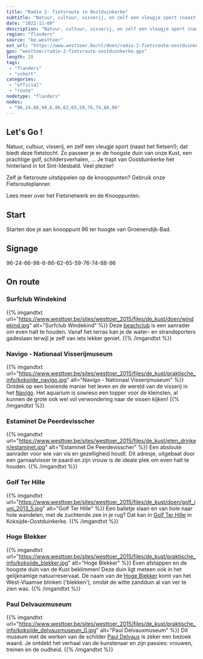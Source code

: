 ```yaml
---
title: "Radio 2- fietsroute in Oostduinkerke"
subtitle: "Natuur, cultuur, visserij, en zelf een vleugje sport (naast het fietsen!); dat biedt deze fietstocht"
date: "2022-11-09"
description: "Natuur, cultuur, visserij, en zelf een vleugje sport (naast het fietsen!); dat biedt deze fietstocht"
region: "flanders"
source: "be.westtoer"
ext_url: "https://www.westtoer.be/nl/doen/radio-2-fietsroute-oostduinkerke"
gpx: "westtoer/radio-2-fietsroute-oostduinkerke.gpx"
length: 28
tags:
 - "flanders"
 - "vshort"
categories:
 - "official"
 - "route"
nodetype: "flanders"
nodes:
 - "96,24,66,98,6,86,62,65,59,76,74,88,96"
---
```


## Let's Go ! 

Natuur, cultuur, visserij, en zelf een vleugje sport (naast het fietsen!); dat biedt deze fietstocht. Zo passeer je er de hoogste duin van onze Kust, een prachtige golf, schildersverhalen, ... Je trapt van Oostduinkerke het hinterland in tot Sint-Idesbald. Veel plezier!

Zelf je fietsroute uitstippelen op de knooppunten? Gebruik onze Fietsrouteplanner.

Lees meer over het Fietsnetwerk en de Knooppunten.

## Start

Starten doe je aan knooppunt 96 ter hoogte van Groenendijk-Bad.

## Signage

96-24-66-98-6-86-62-65-59-76-74-88-96

## On route

### Surfclub Windekind

{{% imgandtxt url="https://www.westtoer.be/sites/westtoer_2015/files/de_kust/doen/windekind.jpg" alt="Surfclub Windekind" %}}
Deze [beachclub](/nl/doen/surfclub-windekind-vzw) is een aanrader om even halt te houden. Vanaf het terras kan je de water- en strandsporters gadeslaan terwijl je zelf van iets lekker geniet.
{{% /imgandtxt %}}

### Navigo - Nationaal Visserijmuseum

{{% imgandtxt url="https://www.westtoer.be/sites/westtoer_2015/files/de_kust/praktische_info/koksijde_navigo.jpg" alt="Navigo - Nationaal Visserijmuseum" %}}
Ontdek op een boeiende manier het leven en de wereld van de visserij in het [Navigo](/nl/doen/navigo-nationaal-visserijmuseum). Het aquarium is sowieso een topper voor de kleinsten, al kunnen de grote ook wel vol verwondering naar de vissen kijken!
{{% /imgandtxt %}}

### Estaminet De Peerdevisscher

{{% imgandtxt url="https://www.westtoer.be/sites/westtoer_2015/files/de_kust/eten_drinken/estaminet.jpg" alt="Estaminet De Peerdevisscher" %}}
Een absloute aanrader voor wie van vis en gezelligheid houdt. Dit adresje, uitgebaat door een garnaalvisser te paard en zijn vrouw is de ideale plek om even halt te houden.
{{% /imgandtxt %}}

### Golf Ter Hille

{{% imgandtxt url="https://www.westtoer.be/sites/westtoer_2015/files/de_kust/doen/golf_juni_2013_5.jpg" alt="Golf Ter Hille" %}}
Een balletje slaan en van hole naar hole wandelen, met de zuchtende zee in je rug? Dat kan in [Golf Ter Hille](/nl/doen/koksijde-golf-ter-hille) in Koksijde-Oostduinkerke.
{{% /imgandtxt %}}

### Hoge Blekker

{{% imgandtxt url="https://www.westtoer.be/sites/westtoer_2015/files/de_kust/praktische_info/koksijde_blekker.jpg" alt="Hoge Blekker" %}}
Even afstappen en de hoogste duin van de Kust beklimmen! Deze duin ligt meteen ook in het gelijknamige natuurreservaat. De naam van de [Hoge Blekker](/nl/doen/duin-de-hoge-blekker) komt van het West-Vlaamse blinken ('blekken'), omdat de witte zandduin al van ver te zien was.
{{% /imgandtxt %}}

### Paul Delvauxmuseum

{{% imgandtxt url="https://www.westtoer.be/sites/westtoer_2015/files/de_kust/praktische_info/koksijde_delvauxmuseum_0.jpg" alt="Paul Delvauxmuseum" %}}
Dit museum met de werken van de schilder [Paul Delvaux](/nl/doen/paul-delvauxmuseum) is zeker een bezoek waard. Je ontdekt het verhaal van de kunstenaar en zijn passies: vrouwen, treinen en de oudheid.
{{% /imgandtxt %}}



